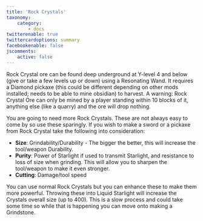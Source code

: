 ```yaml
---
title: 'Rock Crystals'
taxonomy:
    category:
        - docs
twitterenable: true
twittercardoptions: summary
facebookenable: false
jscomments:
    active: false
---
```


Rock Crystal ore can be found deep underground at Y-level 4 and below (give or take a few levels up or down) using a Resonating Wand. It requires a Diamond pickaxe (this could be different depending on other mods installed; needs to be able to mine obsidian) to harvest. A warning: Rock Crystal Ore can only be mined by a player standing within 10 blocks of it, anything else (like a quarry) and the ore will drop nothing.

You are going to need more Rock Crystals. These are not always easy to come by so use these sparingly. If you wish to make a sword or a pickaxe from Rock Crystal take the following into consideration:

* **Size**: Grindability/Durability - The bigger the better, this will increase the tool/weapon Durability.
* **Purity**: Power of Starlight if used to transmit Starlight, and resistance to loss of size when grinding. This will allow you to sharpen the tool/weapon to make it even stronger.
* **Cutting**: Damage/tool speed

You can use normal Rock Crystals but you can enhance these to make them more powerful. Throwing these into Liquid Starlight will increase the Crystals overall size (up to 400). This is a slow process and could take some time so while that is happening you can move onto making a Grindstone.
